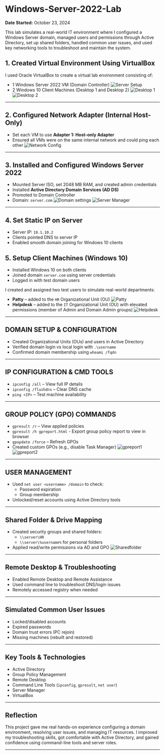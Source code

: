 # Windows-Server-2022-Lab
**Date Started:** October 23, 2024

This lab simulates a real-world IT environment where I configured a Windows Server domain, managed users and permissions through Active Directory, set up shared folders, handled common user issues, and used key networking tools to troubleshoot and maintain the system.
## 1. Created Virtual Environment Using VirtualBox
I used Oracle VirtualBox to create a virtual lab environment consisting of:
- 1 Windows Server 2022 VM (Domain Controller)
![Server Setup](https://github.com/user-attachments/assets/0d1adb2b-5ab4-4da7-94cb-b5beae0e3a86)
- 2 Windows 10 Client Machines (Desktop 1 and Desktop 2)
![Desktop 1](https://github.com/user-attachments/assets/34851cb1-295e-4f11-9f53-cd61700eb4bc)
![Desktop 2](https://github.com/user-attachments/assets/0997080d-d157-4f23-a3ee-03875b860de5)
---

## 2. Configured Network Adapter (Internal Host-Only)
- Set each VM to use **Adapter 1: Host-only Adapter**
- Ensured all VMs were on the same internal network and could ping each other
![Network Config](https://github.com/user-attachments/assets/e79c62dd-48f7-487f-9bcc-5b56eb2cb800)
---

## 3. Installed and Configured Windows Server 2022
- Mounted Server ISO, set 2048 MB RAM, and created admin credentials
- Installed **Active Directory Domain Services (AD DS)**
- Promoted to Domain Controller  
- Domain: `server.com`
![Domain settings](https://github.com/user-attachments/assets/8b769247-b083-4a19-9b23-6bb1206d76c7)
![Server Manager](https://github.com/user-attachments/assets/17f84d83-b289-4d79-889f-400f75aada15)

---

## 4. Set Static IP on Server
- Server IP: `10.1.10.2`
- Clients pointed DNS to server IP  
- Enabled smooth domain joining for Windows 10 clients


## 5. Setup Client Machines (Windows 10)
- Installed Windows 10 on both clients  
- Joined domain `server.com` using server credentials  
- Logged in with test domain users  

I created and assigned two test users to simulate real-world departments:

- **Patty** – added to the `HR` Organizational Unit (OU)
![Patty](https://github.com/user-attachments/assets/b81ae472-7574-47f3-b9db-41c7e9b8ae2a)
- **Helpdesk** – added to the `IT` Organizational Unit (OU) with elevated permissions (member of Admin and Domain Admin groups)
![Helpdesk](https://github.com/user-attachments/assets/3bd6e10b-49ba-4dba-a759-dbdd3a87caf0)

---

## DOMAIN SETUP & CONFIGURATION
- Created Organizational Units (OUs) and users in Active Directory
- Verified domain login vs local login with `.\username`
- Confirmed domain membership using `whoami /fqdn`

---

## IP CONFIGURATION & CMD TOOLS
- `ipconfig /all` – View full IP details  
- `ipconfig /flushdns` – Clear DNS cache  
- `ping <IP>` – Test machine availability

---

## GROUP POLICY (GPO) COMMANDS
- `gpresult /r` – View applied policies
- `gpresult /h gpreport.html` - Export group policy report to view in browser
- `gpupdate /force` – Refresh GPOs  
- Created custom GPOs (e.g., disable Task Manager)
![gpreport1](https://github.com/user-attachments/assets/5daaf62a-7a9d-4373-a3a1-aaf523d53d6d)
![gpreport2](https://github.com/user-attachments/assets/36c7504c-6505-4661-9816-f5229121c370)

---

## USER MANAGEMENT
- Used `net user <username> /domain` to check:
  - Password expiration
  - Group membership
- Unlocked/reset accounts using Active Directory tools

---

## Shared Folder & Drive Mapping
- Created security groups and shared folders:
  - `\\server\HR`
  - `\\server\%username%` for personal folders
- Applied read/write permissions via AD and GPO
![Sharedfolder](https://github.com/user-attachments/assets/943e258e-9f3a-433e-9b75-33d6a4354258)

---

## Remote Desktop & Troubleshooting
- Enabled Remote Desktop and Remote Assistance
- Used command line to troubleshoot DNS/login issues
- Remotely accessed registry when needed

---

## Simulated Common User Issues
- Locked/disabled accounts
- Expired passwords
- Domain trust errors (PC rejoin)
- Missing machines (rebuilt and restored)

---

## Key Tools & Technologies
- Active Directory  
- Group Policy Management  
- Remote Desktop  
- Command Line Tools (`ipconfig`, `gpresult`, `net user`)  
- Server Manager  
- VirtualBox

---

## Reflection

This project gave me real hands-on experience configuring a domain environment, resolving user issues, and managing IT resources. I improved my troubleshooting skills, got comfortable with Active Directory, and gained confidence using command-line tools and server roles.

---
